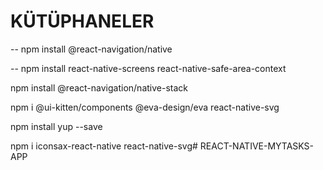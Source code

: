 # KÜTÜPHANELER

-- npm install @react-navigation/native

-- npm install react-native-screens react-native-safe-area-context

npm install @react-navigation/native-stack

npm i @ui-kitten/components @eva-design/eva react-native-svg

npm install yup --save

npm i iconsax-react-native react-native-svg# REACT-NATIVE-MYTASKS-APP
